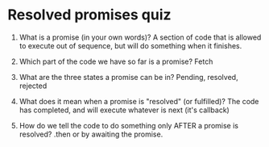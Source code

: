 # Resolved promises quiz

1. What is a promise (in your own words)?
A section of code that is allowed to execute out of sequence, but will do something when it finishes.


2. Which part of the code we have so far is a promise?
Fetch


3. What are the three states a promise can be in?
Pending, resolved, rejected


4. What does it mean when a promise is "resolved" (or fulfilled)?
The code has completed, and will execute whatever is next (it's callback)


5. How do we tell the code to do something only AFTER a
   promise is resolved?
   .then or by awaiting the promise.